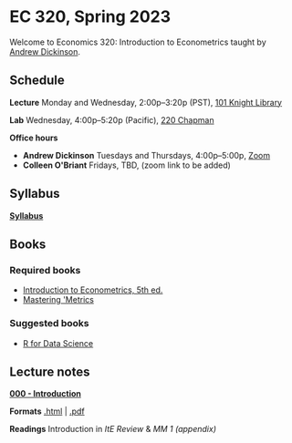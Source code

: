 # EC 320, Spring 2023

Welcome to Economics 320: Introduction to Econometrics taught by [Andrew Dickinson](https://economics.uoregon.edu/profile/adickin3/).

## Schedule

**Lecture** Monday and Wednesday, 2:00p–3:20p (PST), [101 Knight Library](https://map.uoregon.edu/08a3b9892)

**Lab** Wednesday, 4:00p–5:20p (Pacific), [220 Chapman](https://map.uoregon.edu/cd63d45ec)

**Office hours**

- **Andrew Dickinson** Tuesdays and Thursdays, 4:00p–5:00p,  [Zoom](https://uoregon.zoom.us/j/6669213025)
- **Colleen O'Briant** Fridays, TBD, (zoom link to be added)


## Syllabus

[**Syllabus**](https://ajdickinson.github.io/EC320S22/syllabus/syllabus.pdf)

## Books

### Required books

- [Introduction to Econometrics, 5th ed.](http://smile.amazon.com/Introduction-Econometrics-Christopher-Dougherty/dp/0199676828/) 
- [Mastering 'Metrics](https://www.amazon.com/Mastering-Metrics-Path-Cause-Effect/dp/0691152845/)

### Suggested books

- [R for Data Science](https://r4ds.had.co.nz/)

## Lecture notes

[**000 - Introduction**](https://ajdickinson.github.io/EC320S22/slides/000-intro/000-main.html)


**Formats** [.html](https://ajdickinson.github.io/EC320S22/slides/000-intro/000-main.html) | [.pdf](https://ajdickinson.github.io/EC524S23/slides/000-intro/000-main.pdf)

**Readings** Introduction in *ItE Review* & *MM 1 (appendix)*
